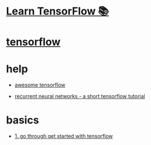 # [Learn TensorFlow 📚](https://my.mindnode.com/gx7gAARjK3iiCvpFKwTdsgZZYzrLVtmNgNJKYrQy)

# [tensorflow](https://github.com/tensorflow/tensorflow)


# help


- [awesome tensorflow](https://github.com/jtoy/awesome-tensorflow)

- [recurrent neural networks - a short tensorflow tutorial](https://github.com/silicon-valley-data-science/RNN-Tutorial)


# basics


- [1. go through get started with tensorflow](https://www.tensorflow.org/get_started/get_started)

